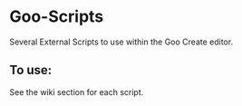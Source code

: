 Goo-Scripts
===========

Several External Scripts to use within the Goo Create editor.

To use:
---------
See the wiki section for each script.
